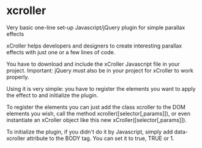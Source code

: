 # xcroller
Very basic one-line set-up Javascript/jQuery plugin for simple parallax effects

xCroller helps developers and designers to create interesting parallax effects with just one or a few lines of code.

You have to download and include the xCroller Javascript file in your project. 
Important: jQuery must also be in your project for xCroller to work properly.

Using it is very simple: you have to register the elements you want to apply the effect to and initialize the plugin.

To register the elements you can just add the class xcroller to the DOM elements you wish, call the method xcroller([selector[,params]]), or even instantiate an xCroller object like this new xCroller([selector[,params]]).

To initialize the plugin, if you didn't do it by Javascript, simply add data-xcroller attribute to the BODY tag. 
You can set it to true, TRUE or 1.

